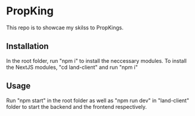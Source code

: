 # PropKing

This repo is to showcae my skilss to PropKings.

## Installation

In the root folder, run "npm i" to install the neccessary modules. To install
the NextJS modules, "cd land-client" and run "npm i"

## Usage

Run "npm start" in the root folder as well as "npm run dev" in "land-client"
folder to start the backend and the frontend respectively.
